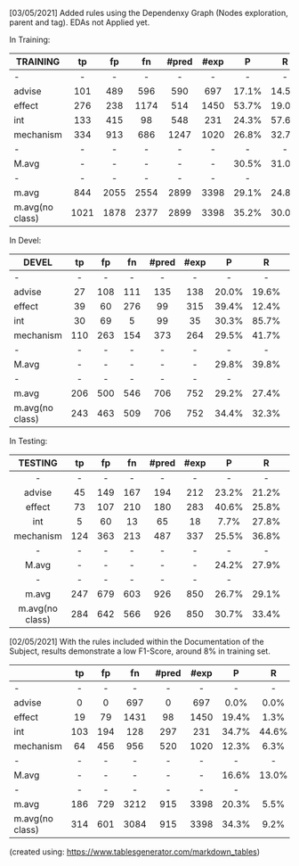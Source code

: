 [03/05/2021] Added rules using the Dependenxy Graph (Nodes exploration, parent and tag). EDAs not Applied yet.

In Training:

|     TRAINING    |  tp  |  fp  |  fn  | #pred | #exp |   P   |   R   |   F1  |
|-----------------|:----:|:----:|:----:|:-----:|:----:|:-----:|:-----:|:-----:|
|        -        |   -  |   -  |   -  |   -   |   -  |   -   |   -   |       |
| advise          |  101 |  489 |  596 |  590  |  697 | 17.1% | 14.5% | 15.7% |
| effect          |  276 |  238 | 1174 |  514  | 1450 | 53.7% | 19.0% | 28.1% |
| int             |  133 |  415 |  98  |  548  |  231 | 24.3% | 57.6% | 34.1% |
| mechanism       |  334 |  913 |  686 |  1247 | 1020 | 26.8% | 32.7% | 29.5% |
|        -        |   -  |   -  |   -  |   -   |   -  |   -   |   -   |   -   |
| M.avg           |   -  |   -  |   -  |   -   |   -  | 30.5% | 31.0% | 26.9% |
|        -        |   -  |   -  |   -  |   -   |   -  |   -   |       |   -   |
| m.avg           |  844 | 2055 | 2554 |  2899 | 3398 | 29.1% | 24.8% | 26.8% |
| m.avg(no class) | 1021 | 1878 | 2377 |  2899 | 3398 | 35.2% | 30.0% | 32.4% |

In Devel:

|     DEVEL       |  tp |  fp |  fn | #pred | #exp |   P   |   R   |   F1  |
|-----------------|:---:|:---:|:---:|:-----:|:----:|:-----:|:-----:|:-----:|
|        -        |  -  |  -  |  -  |   -   |   -  |   -   |   -   |       |
| advise          |  27 | 108 | 111 |  135  |  138 | 20.0% | 19.6% | 19.8% |
| effect          |  39 |  60 | 276 |   99  |  315 | 39.4% | 12.4% | 18.8% |
| int             |  30 |  69 |  5  |   99  |  35  | 30.3% | 85.7% | 44.8% |
| mechanism       | 110 | 263 | 154 |  373  |  264 | 29.5% | 41.7% | 34.5% |
|        -        |  -  |  -  |  -  |   -   |   -  |   -   |   -   |   -   |
| M.avg           |  -  |  -  |  -  |   -   |   -  | 29.8% | 39.8% | 29.5% |
|        -        |  -  |  -  |  -  |   -   |   -  |   -   |       |   -   |
| m.avg           | 206 | 500 | 546 |  706  |  752 | 29.2% | 27.4% | 28.3% |
| m.avg(no class) | 243 | 463 | 509 |  706  |  752 | 34.4% | 32.3% | 33.3% |

In Testing:

|     TESTING     |  tp |  fp |  fn | #pred | #exp |   P   |   R   |   F1  |
|:---------------:|:---:|:---:|:---:|:-----:|:----:|:-----:|:-----:|:-----:|
|        -        |  -  |  -  |  -  |   -   |   -  |   -   |   -   |       |
| advise          |  45 | 149 | 167 |  194  |  212 | 23.2% | 21.2% | 22.2% |
| effect          |  73 | 107 | 210 |  180  |  283 | 40.6% | 25.8% | 31.5% |
| int             |  5  |  60 |  13 |   65  |  18  |  7.7% | 27.8% | 12.0% |
| mechanism       | 124 | 363 | 213 |  487  |  337 | 25.5% | 36.8% | 30.1% |
|        -        |  -  |  -  |  -  |   -   |   -  |   -   |   -   |   -   |
| M.avg           |  -  |  -  |  -  |   -   |   -  | 24.2% | 27.9% | 24.0% |
|        -        |  -  |  -  |  -  |   -   |   -  |   -   |       |   -   |
| m.avg           | 247 | 679 | 603 |  926  |  850 | 26.7% | 29.1% | 27.8% |
| m.avg(no class) | 284 | 642 | 566 |  926  |  850 | 30.7% | 33.4% | 32.0% |

[02/05/2021] With the rules included within the Documentation of the Subject, results demonstrate a low F1-Score, around 8% in training set.

|                 |  tp |  fp |  fn  | #pred | #exp |   P   |   R   |   F1  |
|-----------------|:---:|:---:|:----:|:-----:|:----:|:-----:|:-----:|:-----:|
| -               |  -  |  -  |   -  |   -   |   -  |   -   |   -   |       |
| advise          |  0  |  0  |  697 |   0   |  697 |  0.0% |  0.0% |  0.0% |
| effect          |  19 |  79 | 1431 |   98  | 1450 | 19.4% |  1.3% |  2.5% |
| int             | 103 | 194 |  128 |  297  |  231 | 34.7% | 44.6% | 39.0% |
| mechanism       |  64 | 456 |  956 |  520  | 1020 | 12.3% |  6.3% |  8.3% |
| -               |  -  |  -  |   -  |   -   |   -  |   -   |   -   |   -   |
| M.avg           |  -  |  -  |   -  |   -   |   -  | 16.6% | 13.0% | 12.4% |
| -               |  -  |  -  |   -  |   -   |   -  |   -   |       |   -   |
| m.avg           | 186 | 729 | 3212 |  915  | 3398 | 20.3% |  5.5% |  8.6% |
| m.avg(no class) | 314 | 601 | 3084 |  915  | 3398 | 34.3% |  9.2% | 14.6% |

(created using: https://www.tablesgenerator.com/markdown_tables)
